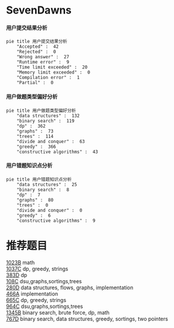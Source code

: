 # SevenDawns

<!-- tabs:start -->



#### **用户提交结果分析**

```mermaid
pie title 用户提交结果分析
    "Accepted" :  42
    "Rejected" :  0
    "Wrong answer" :  27
    "Runtime error" :  9
    "Time limit exceeded" :  20
    "Memory limit exceeded" :  0
    "Compilation error" :  1
    "Partial" :  0
```

#### **用户做题类型偏好分析**

```mermaid
pie title 用户做题类型偏好分析
    "data structures" :  132
    "binary search" :  119
    "dp" :  362
    "graphs" :  73
    "trees" :  114
    "divide and conquer" :  63
    "greedy" :  366
    "constructive algorithms" :  43
```
#### **用户错题知识点分析**

```mermaid
pie title 用户错题知识点分析
    "data structures" :  25
    "binary search" :  8
    "dp" :  7
    "graphs" :  80
    "trees" :  0
    "divide and conquer" :  0
    "greedy" :  6
    "constructive algorithms" :  9
```



<!-- tabs:end -->
# 推荐题目
[1023B](https://codeforces.com/contest/1023/problem/B)		math		  
[1037C](https://codeforces.com/contest/1037/problem/C)		dp,
                        greedy,
                        strings		  
[383D](https://codeforces.com/contest/383/problem/D)		dp		  
[108C](https://codeforces.com/contest/108/problem/C)		dsu,graphs,sortings,trees		  
[280D](https://codeforces.com/contest/280/problem/D)		data structures,
                        flows,
                        graphs,
                        implementation		  
[466A](https://codeforces.com/contest/466/problem/A)		implementation		  
[665C](https://codeforces.com/contest/665/problem/C)		dp,
                        greedy,
                        strings		  
[964C](https://codeforces.com/contest/964/problem/C)		dsu,graphs,sortings,trees		  
[1345B](https://codeforces.com/contest/1345/problem/B)		binary search,
                        brute force,
                        dp,
                        math		  
[767D](https://codeforces.com/contest/767/problem/D)		binary search,
                        data structures,
                        greedy,
                        sortings,
                        two pointers		  
